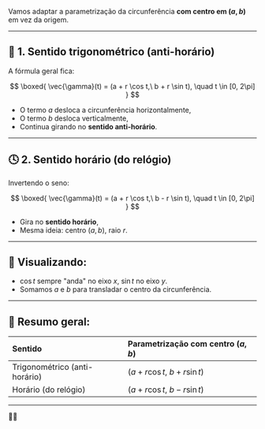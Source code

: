 Vamos adaptar a parametrização da circunferência **com
centro em $(a, b)$** em vez da origem.

---

## 📌 1. Sentido **trigonométrico** (anti-horário)

A fórmula geral fica:

$$
\boxed{
\vec{\gamma}(t) = (a + r \cos t,\ b + r \sin t), \quad t \in [0, 2\pi]
}
$$

* O termo $a$ desloca a circunferência horizontalmente,
* O termo $b$ desloca verticalmente,
* Continua girando no **sentido anti-horário**.

---

## 🕓 2. Sentido **horário** (do relógio)

Invertendo o seno:

$$
\boxed{
\vec{\gamma}(t) = (a + r \cos t,\ b - r \sin t), \quad t \in [0, 2\pi]
}
$$

* Gira no **sentido horário**,
* Mesma ideia: centro $(a, b)$, raio $r$.

---

## 🧠 Visualizando:

* $\cos t$ sempre "anda" no eixo $x$, $\sin t$ no eixo $y$.
* Somamos $a$ e $b$ para transladar o centro da circunferência.

---

## 🎯 Resumo geral:

| Sentido                       | Parametrização com centro $(a, b)$ |
| :---------------------------- | :--------------------------------- |
| Trigonométrico (anti-horário) | $(a + r \cos t,\ b + r \sin t)$    |
| Horário (do relógio)          | $(a + r \cos t,\ b - r \sin t)$    |

---

🎨📐

